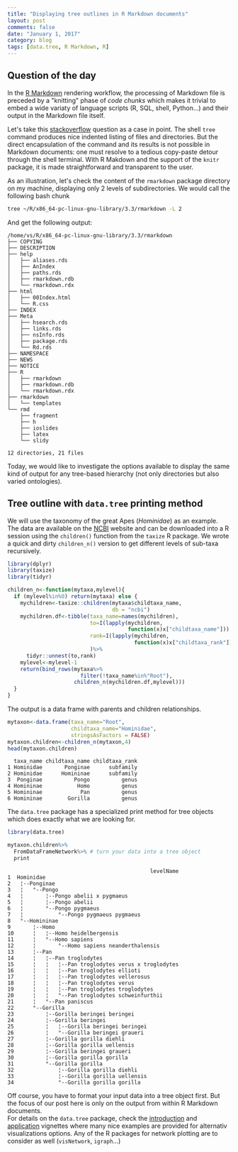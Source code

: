 ```yaml
---
title: "Displaying tree outlines in R Markdown documents"
layout: post
comments: false
date: "January 1, 2017"
category: blog
tags: [data.tree, R Markdown, R]
---
```




## Question of the day 
In the [R Markdown](http://rmarkdown.rstudio.com/) rendering workflow, the processing of Markdown file is preceded by a "knitting" phase of *code chunks* which makes it trivial to embed a wide variaty of language scripts (R, SQL, shell, Python...) and their output in the Markdown file itself.  

Let's take this [stackoverflow](<http://stackoverflow.com/questions/19699059/representing-directory-file-structure-in-markdown-syntax>) question as a case in point. The shell `tree` command produces nice indented listing of files and directories. But the direct encapsulation of the command and its results is not possible in Markdown documents: one must resolve to a tedious copy-paste detour through the shell terminal. With R Makdown and the support of the `knitr` package, it is made straightforward and transparent to the user.   

As an illustration, let's check the content of the `rmarkdown` package directory on my machine, displaying only 2 levels of subdirectories. We would call the following bash chunk 

```bash
tree ~/R/x86_64-pc-linux-gnu-library/3.3/rmarkdown -L 2
```
And get the following output: 

```
/home/vs/R/x86_64-pc-linux-gnu-library/3.3/rmarkdown
├── COPYING
├── DESCRIPTION
├── help
│   ├── aliases.rds
│   ├── AnIndex
│   ├── paths.rds
│   ├── rmarkdown.rdb
│   └── rmarkdown.rdx
├── html
│   ├── 00Index.html
│   └── R.css
├── INDEX
├── Meta
│   ├── hsearch.rds
│   ├── links.rds
│   ├── nsInfo.rds
│   ├── package.rds
│   └── Rd.rds
├── NAMESPACE
├── NEWS
├── NOTICE
├── R
│   ├── rmarkdown
│   ├── rmarkdown.rdb
│   └── rmarkdown.rdx
├── rmarkdown
│   └── templates
└── rmd
    ├── fragment
    ├── h
    ├── ioslides
    ├── latex
    └── slidy

12 directories, 21 files
```

Today, we would like to investigate the options available to display the same kind of output for any tree-based hierarchy (not only directories but also varied ontologies). 

## Tree outline with `data.tree` printing method

We will use the taxonomy of the great Apes (*Hominidae*) as an example. The data are available on the [NCBI](https://www.ncbi.nlm.nih.gov/Taxonomy/Browser/wwwtax.cgi?mode=Tree&id=9604&lvl=3&lin=f&keep=1&srchmode=1&unlock) website and can be downloaded into a R session using the `children()` function from the `taxize` R package. 
We wrote a quick and dirty `children_n()` version to get different levels of sub-taxa recursively.   


```r
library(dplyr)
library(taxize)
library(tidyr)

children_n<-function(mytaxa,mylevel){
  if (mylevel%in%0) return(mytaxa) else {
    mychildren<-taxize::children(mytaxa$childtaxa_name,
                                 db = "ncbi")
    mychildren.df<-tibble(taxa_name=names(mychildren),
                          to=I(lapply(mychildren,
                                      function(x)x["childtaxa_name"])),
                          rank=I(lapply(mychildren,
                                        function(x)x["childtaxa_rank"]))
                          )%>%
      tidyr::unnest(to,rank)
    mylevel<-mylevel-1
    return(bind_rows(mytaxa%>%
                       filter(!taxa_name%in%"Root"),
                     children_n(mychildren.df,mylevel)))
  }
}
```

The output is a data frame with parents and children relationships. 


```r
mytaxon<-data.frame(taxa_name="Root",
                    childtaxa_name="Hominidae",
                    stringsAsFactors = FALSE)
mytaxon.children<-children_n(mytaxon,4)
head(mytaxon.children)
```

```
  taxa_name childtaxa_name childtaxa_rank
1 Hominidae       Ponginae      subfamily
2 Hominidae      Homininae      subfamily
3  Ponginae          Pongo          genus
4 Homininae           Homo          genus
5 Homininae            Pan          genus
6 Homininae        Gorilla          genus
```

The `data.tree` package has a specialized print method for tree objects which does exactly what we are looking for. 


```r
library(data.tree)

mytaxon.children%>% 
  FromDataFrameNetwork%>% # turn your data into a tree object
  print
```

```
                                             levelName
1  Hominidae                                          
2   ¦--Ponginae                                       
3   ¦   °--Pongo                                      
4   ¦       ¦--Pongo abelii x pygmaeus                
5   ¦       ¦--Pongo abelii                           
6   ¦       °--Pongo pygmaeus                         
7   ¦           °--Pongo pygmaeus pygmaeus            
8   °--Homininae                                      
9       ¦--Homo                                       
10      ¦   ¦--Homo heidelbergensis                   
11      ¦   °--Homo sapiens                           
12      ¦       °--Homo sapiens neanderthalensis      
13      ¦--Pan                                        
14      ¦   ¦--Pan troglodytes                        
15      ¦   ¦   ¦--Pan troglodytes verus x troglodytes
16      ¦   ¦   ¦--Pan troglodytes ellioti            
17      ¦   ¦   ¦--Pan troglodytes vellerosus         
18      ¦   ¦   ¦--Pan troglodytes verus              
19      ¦   ¦   ¦--Pan troglodytes troglodytes        
20      ¦   ¦   °--Pan troglodytes schweinfurthii     
21      ¦   °--Pan paniscus                           
22      °--Gorilla                                    
23          ¦--Gorilla beringei beringei              
24          ¦--Gorilla beringei                       
25          ¦   ¦--Gorilla beringei beringei          
26          ¦   °--Gorilla beringei graueri           
27          ¦--Gorilla gorilla diehli                 
28          ¦--Gorilla gorilla uellensis              
29          ¦--Gorilla beringei graueri               
30          ¦--Gorilla gorilla gorilla                
31          °--Gorilla gorilla                        
32              ¦--Gorilla gorilla diehli             
33              ¦--Gorilla gorilla uellensis          
34              °--Gorilla gorilla gorilla            
```

Off course, you have to format your input data into a tree object first. But the focus of our post here is only on the output from within R Markdown documents.  
For details on the `data.tree` package, check the [introduction](https://cran.r-project.org/web/packages/data.tree/vignettes/data.tree.html) and [application](https://cran.r-project.org/web/packages/data.tree/vignettes/applications.html) vignettes where many nice examples are provided for alternativ visualizations options. Any of the R packages for network plotting are to consider as well (`visNetwork`, `igraph`...)

